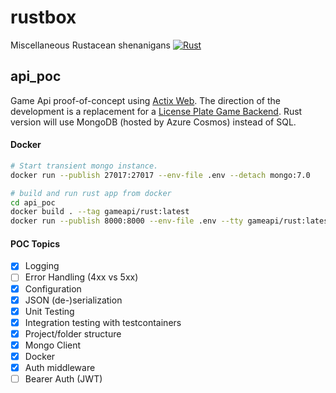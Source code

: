 # rustbox
Miscellaneous Rustacean shenanigans
[![Rust](https://github.com/aspirinonfire/rustbox/actions/workflows/rust.yml/badge.svg?branch=main)](https://github.com/aspirinonfire/rustbox/actions/workflows/rust.yml)

## api_poc
Game Api proof-of-concept using [Actix Web](https://actix.rs/docs/getting-started/). The direction of the development is a replacement for a [License Plate Game Backend](https://github.com/aspirinonfire/thegame/tree/master/backend). Rust version will use MongoDB (hosted by Azure Cosmos) instead of SQL.

#### Docker
```bash
# Start transient mongo instance.
docker run --publish 27017:27017 --env-file .env --detach mongo:7.0

# build and run rust app from docker
cd api_poc
docker build . --tag gameapi/rust:latest
docker run --publish 8000:8000 --env-file .env --tty gameapi/rust:latest
```

#### POC Topics
- [x] Logging
- [ ] Error Handling (4xx vs 5xx)
- [x] Configuration
- [x] JSON (de-)serialization
- [x] Unit Testing
- [x] Integration testing with testcontainers
- [x] Project/folder structure
- [x] Mongo Client
- [x] Docker
- [x] Auth middleware
- [ ] Bearer Auth (JWT)